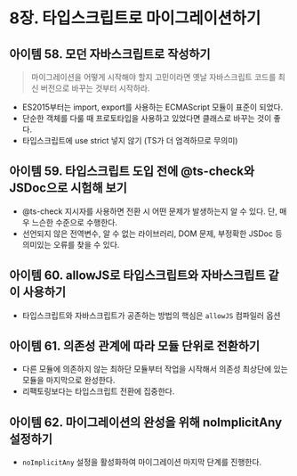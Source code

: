 # 8장. 타입스크립트로 마이그레이션하기

## 아이템 58. 모던 자바스크립트로 작성하기

> 마이그레이션을 어떻게 시작해야 할지 고민이라면 옛날 자바스크립트 코드를 최신 버전으로 바꾸는 것부터 시작하라.

- ES2015부터는 import, export를 사용하는 ECMAScript 모듈이 표준이 되었다.
- 단순한 객체를 다룰 때 프로토타입을 사용하고 있었다면 클래스로 바꾸는 것이 좋다.
- 타입스크립트에 use strict 넣지 않기 (TS가 더 엄격하므로 무의미)

## 아이템 59. 타입스크립트 도입 전에 @ts-check와 JSDoc으로 시험해 보기

- @ts-check 지시자를 사용하면 전환 시 어떤 문제가 발생하는지 알 수 있다. 단, 매우 느슨한 수준으로 수행한다.
- 선언되지 않은 전역변수, 알 수 없는 라이브러리, DOM 문제, 부정확한 JSDoc 등 의미있는 오류를 찾을 수 있다.

## 아이템 60. allowJS로 타입스크립트와 자바스크립트 같이 사용하기

- 타입스크립트와 자바스크립트가 공존하는 방법의 핵심은 `allowJS` 컴파일러 옵션

## 아이템 61. 의존성 관계에 따라 모듈 단위로 전환하기

- 다른 모듈에 의존하지 않는 최하단 모듈부터 작업을 시작해서 의존성 최상단에 있는 모듈을 마지막으로 완성한다.
- 리팩토링보다는 타입스크립트 전환에 집중한다.

## 아이템 62. 마이그레이션의 완성을 위해 noImplicitAny 설정하기

- `noImplicitAny` 설정을 활성화하여 마이그레이션 마지막 단계를 진행한다.
